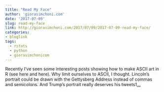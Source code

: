 ```yaml
---
title: "Read My Face"
author: 'giorasimchoni.com'
date: '2017-07-09'
slug: read-my-face
link: http://giorasimchoni.com/2017/07/09/2017-07-09-read-my-face/
categories:
- bloglink
tags:
  - rstats
  - python
  - giorasimchonicom
---
```


Recently I’ve seen some interesting posts showing how to make ASCII art in R (see here and here). Why limit ourselves to ASCII, I thought. Lincoln’s portrait could be drawn with the Gettysberg Address instead of commas and semicolons. And Trump’s portrait really deserves his tweets1[... <i class="fas fa-external-link-alt"></i>](http://giorasimchoni.com/2017/07/09/2017-07-09-read-my-face/)

